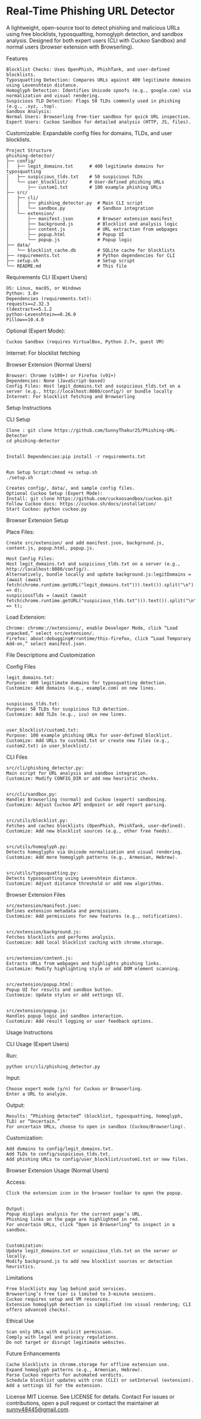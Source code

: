 # Real-Time Phishing URL Detector
A lightweight, open-source tool to detect phishing and malicious URLs using free blocklists, typosquatting, homoglyph detection, and sandbox analysis. Designed for both expert users (CLI with Cuckoo Sandbox) and normal users (browser extension with Browserling).


Features
```
Blocklist Checks: Uses OpenPhish, PhishTank, and user-defined blocklists.
Typosquatting Detection: Compares URLs against 400 legitimate domains using Levenshtein distance.
Homoglyph Detection: Identifies Unicode spoofs (e.g., gοοgle.com) via normalization and visual rendering.
Suspicious TLD Detection: Flags 50 TLDs commonly used in phishing (e.g., .xyz, .top).
Sandbox Analysis:
Normal Users: Browserling free-tier sandbox for quick URL inspection.
Expert Users: Cuckoo Sandbox for detailed analysis (HTTP, JS, files).
```

Customizable: Expandable config files for domains, TLDs, and user blocklists.
```
Project Structure
phishing-detector/
├── config/
│   ├── legit_domains.txt      # 400 legitimate domains for typosquatting
│   ├── suspicious_tlds.txt    # 50 suspicious TLDs
│   └── user_blocklist/        # User-defined phishing URLs
│       ├── custom1.txt        # 100 example phishing URLs
├── src/
│   ├── cli/
│   │   ├── phishing_detector.py  # Main CLI script
│   │   └── sandbox.py            # Sandbox integration
│   └── extension/
│       ├── manifest.json         # Browser extension manifest
│       ├── background.js         # Blocklist and analysis logic
│       ├── content.js            # URL extraction from webpages
│       ├── popup.html            # Popup UI
│       └── popup.js              # Popup logic
├── data/
│   └── blocklist_cache.db        # SQLite cache for blocklists
├── requirements.txt              # Python dependencies for CLI
├── setup.sh                      # Setup script
└── README.md                     # This file
```
Requirements
CLI (Expert Users)
```
OS: Linux, macOS, or Windows
Python: 3.8+
Dependencies (requirements.txt):
requests==2.32.3
tldextract==5.1.2
python-Levenshtein==0.26.0
Pillow==10.4.0

```
Optional (Expert Mode):
```
Cuckoo Sandbox (requires VirtualBox, Python 2.7+, guest VM)
```

Internet: For blocklist fetching


Browser Extension (Normal Users)
```
Browser: Chrome (v100+) or Firefox (v91+)
Dependencies: None (JavaScript-based)
Config Files: Host legit_domains.txt and suspicious_tlds.txt on a server (e.g., http://localhost:8080/config/) or bundle locally
Internet: For blocklist fetching and Browserling
```
Setup Instructions

CLI Setup
```
Clone : git clone https://github.com/SunnyThakur25/Phishing-URL-Detector
cd phishing-detector


Install Dependencies:pip install -r requirements.txt


Run Setup Script:chmod +x setup.sh
./setup.sh
```
```
Creates config/, data/, and sample config files.
Optional Cuckoo Setup (Expert Mode):
Install: git clone https://github.com/cuckoosandbox/cuckoo.git
Follow Cuckoo docs: https://cuckoo.sh/docs/installation/
Start Cuckoo: python cuckoo.py
```


Browser Extension Setup

Place Files:
```
Create src/extension/ and add manifest.json, background.js, content.js, popup.html, popup.js.
```
```
Host Config Files:
Host legit_domains.txt and suspicious_tlds.txt on a server (e.g., http://localhost:8080/config/).
Alternatively, bundle locally and update background.js:legitDomains = (await (await fetch(chrome.runtime.getURL("legit_domains.txt"))).text()).split("\n").filter(d => d);
suspiciousTlds = (await (await fetch(chrome.runtime.getURL("suspicious_tlds.txt"))).text()).split("\n").filter(t => t);

```


Load Extension:
```
Chrome: chrome://extensions/, enable Developer Mode, click “Load unpacked,” select src/extension/.
Firefox: about:debugging#/runtime/this-firefox, click “Load Temporary Add-on,” select manifest.json.

```

File Descriptions and Customization

Config Files
```
legit_domains.txt:
Purpose: 400 legitimate domains for typosquatting detection.
Customize: Add domains (e.g., example.com) on new lines.


suspicious_tlds.txt:
Purpose: 50 TLDs for suspicious TLD detection.
Customize: Add TLDs (e.g., icu) on new lines.


user_blocklist/custom1.txt:
Purpose: 100 example phishing URLs for user-defined blocklist.
Customize: Add URLs to custom1.txt or create new files (e.g., custom2.txt) in user_blocklist/.
```


CLI Files
```
src/cli/phishing_detector.py:
Main script for URL analysis and sandbox integration.
Customize: Modify CONFIG_DIR or add new heuristic checks.


src/cli/sandbox.py:
Handles Browserling (normal) and Cuckoo (expert) sandboxing.
Customize: Adjust Cuckoo API endpoint or add report parsing.


src/utils/blocklist.py:
Fetches and caches blocklists (OpenPhish, PhishTank, user-defined).
Customize: Add new blocklist sources (e.g., other free feeds).


src/utils/homoglyph.py:
Detects homoglyphs via Unicode normalization and visual rendering.
Customize: Add more homoglyph patterns (e.g., Armenian, Hebrew).


src/utils/typosquatting.py:
Detects typosquatting using Levenshtein distance.
Customize: Adjust distance threshold or add new algorithms.
```


Browser Extension Files
```
src/extension/manifest.json:
Defines extension metadata and permissions.
Customize: Add permissions for new features (e.g., notifications).


src/extension/background.js:
Fetches blocklists and performs analysis.
Customize: Add local blocklist caching with chrome.storage.


src/extension/content.js:
Extracts URLs from webpages and highlights phishing links.
Customize: Modify highlighting style or add DOM element scanning.


src/extension/popup.html:
Popup UI for results and sandbox button.
Customize: Update styles or add settings UI.


src/extension/popup.js:
Handles popup logic and sandbox interaction.
Customize: Add result logging or user feedback options.
```


Usage Instructions

CLI Usage (Expert Users)

Run:
```
python src/cli/phishing_detector.py
```

Input:
```
Choose expert mode (y/n) for Cuckoo or Browserling.
Enter a URL to analyze.
```

Output:
```
Results: “Phishing detected” (blocklist, typosquatting, homoglyph, TLD) or “Uncertain.”
For uncertain URLs, choose to open in sandbox (Cuckoo/Browserling).
```

Customization:
```
Add domains to config/legit_domains.txt.
Add TLDs to config/suspicious_tlds.txt.
Add phishing URLs to config/user_blocklist/custom1.txt or new files.
```


Browser Extension Usage (Normal Users)

Access:
```
Click the extension icon in the browser toolbar to open the popup.


Output:
Popup displays analysis for the current page’s URL.
Phishing links on the page are highlighted in red.
For uncertain URLs, click “Open in Browserling” to inspect in a sandbox.


Customization:
Update legit_domains.txt or suspicious_tlds.txt on the server or locally.
Modify background.js to add new blocklist sources or detection heuristics.

```

Limitations
```
Free blocklists may lag behind paid services.
Browserling’s free tier is limited to 3-minute sessions.
Cuckoo requires setup and VM resources.
Extension homoglyph detection is simplified (no visual rendering; CLI offers advanced checks).
```
Ethical Use
```
Scan only URLs with explicit permission.
Comply with legal and privacy regulations.
Do not target or disrupt legitimate websites.
```
Future Enhancements
```
Cache blocklists in chrome.storage for offline extension use.
Expand homoglyph patterns (e.g., Armenian, Hebrew).
Parse Cuckoo reports for automated verdicts.
Schedule blocklist updates with cron (CLI) or setInterval (extension).
Add a settings UI for the extension.
```
License
MIT License. See LICENSE for details.
Contact
For issues or contributions, open a pull request or contact the maintainer at sunny48445@gmail.com.
